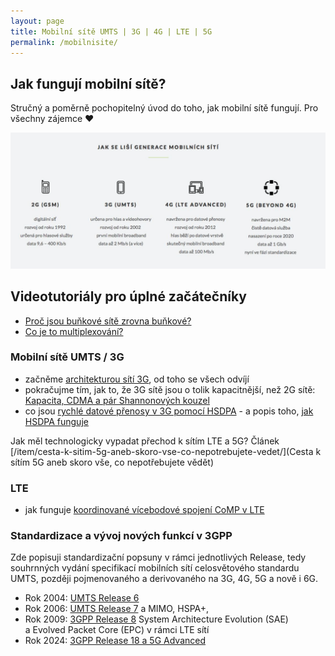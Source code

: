 ```yaml
---
layout: page
title: Mobilní sítě UMTS | 3G | 4G | LTE | 5G
permalink: /mobilnisite/
---
```


## Jak fungují mobilní sítě? 

Stručný a poměrně pochopitelný úvod do toho, jak mobilní sítě fungují. Pro všechny zájemce ♥️

![Jaké jsou rozdíly mezi generacemi mobilních sítí](/assets/generace-mobilnich-siti.png)

## Videotutoriály pro úplné začátečníky
- [Proč jsou buňkové sítě zrovna buňkové?](https://www.youtube.com/watch?v=pz5OVB5PXA0)
- [Co je to multiplexování?](https://www.youtube.com/watch?v=FESczYohAfE)

### Mobilní sítě UMTS / 3G
- začněme [architekturou sítí 3G](/item/blaznuv-turbouvod-do-umts-jak-vypada-sit/), od toho se všech odvíjí
- pokračujme tím, jak to, že 3G sítě jsou o tolik kapacitnější, než 2G sítě: [Kapacita, CDMA a pár Shannonových kouzel](/item/turbouvod-do-umts-kapacita-cdma-a-par-shannonovych-kouzel)
- co jsou [rychlé datové přenosy v 3G pomocí HSDPA](/item/podpora-hsdpa-v-umts-release-5) - a popis toho, [jak HSDPA funguje](/item/high-speed-downlink-packet-access-hsdpa)

Jak měl technologicky vypadat přechod k sítím LTE a 5G? Článek [/item/cesta-k-sitim-5g-aneb-skoro-vse-co-nepotrebujete-vedet/](Cesta k sítím 5G aneb skoro vše, co nepotřebujete vědět)


### LTE
- jak funguje [koordinované vícebodové spojení CoMP v LTE](/item/koordinovane-vicebodove-spojeni-v-lte/)


### Standardizace a vývoj nových funkcí v 3GPP

Zde popisuji standardizační popsuny v rámci jednotlivých Release, tedy souhrnných vydání specifikací mobilních sítí celosvětového standardu UMTS, později pojmenovaného a derivovaného na 3G, 4G, 5G a nově i 6G. 

- Rok 2004: [UMTS Release 6](/item/umts-release-6)
- Rok 2006: [UMTS Release 7](/item/vysokorychlostni-data-hspa-aneb-3gpp-release-7/) a MIMO, HSPA+, 
- Rok 2009: [3GPP Release 8](/item/3gpp-release-8-system-architecture-evolution-sae-a-evolved-packet-core-epc-v-ramci-lte-siti) System Architecture Evolution (SAE) a&nbsp;Evolved Packet Core (EPC) v&nbsp;rámci LTE sítí
- Rok 2024: [3GPP Release 18 a 5G Advanced](/item/5G_advanced_3GPP_Release-18/)